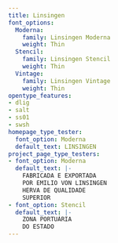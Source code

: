 ```yaml
---
title: Linsingen
font_options:
  Moderna:
    family: Linsingen Moderna
    weight: Thin
  Stencil:
    family: Linsingen Stencil
    weight: Thin
  Vintage:
    family: Linsingen Vintage
    weight: Thin
opentype_features:
- dlig
- salt
- ss01
- swsh
homepage_type_tester:
  font_option: Moderna
  default_text: LINSINGEN
project_page_type_testers:
- font_option: Moderna
  default_text: |-
    FABRICADA E EXPORTADA
    POR EMILIO VON LINSINGEN
    HERVA DE QUALIDADE
    SUPERIOR
- font_option: Stencil
  default_text: |-
    ZONA PORTUÁRIA
    DO ESTADO
---
```



